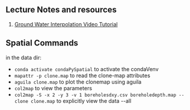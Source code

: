 ## Lecture Notes and resources


1. [Ground Water Interpolation Video Tutorial](https://www.youtube.com/watch?v=qrq_mOxb7ck&t=1s)

## Spatial Commands

in the data dir: 
* `conda activate condaPySpatial` to activate the condaVenv
* `mapattr -p clone.map` to read the clone-map attributes
* `aguila clone.map` to plot the clonemap using aguila
* `col2map` to view the parameters
* `col2map -S -x 2 -y 3 -v 1 boreholesdxy.csv boreholedepth.map --clone clone.map` to explicitly view the data --all 
